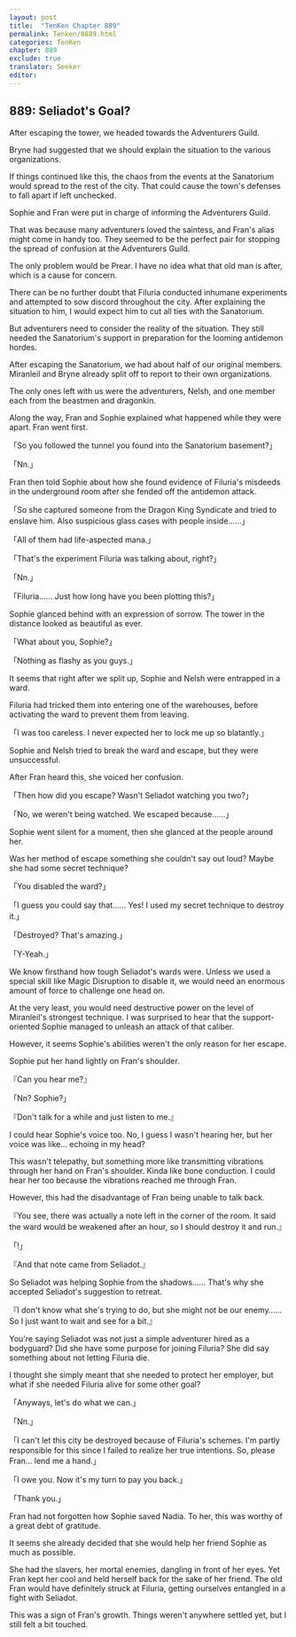 ```yaml
---
layout: post
title:  "TenKen Chapter 889"
permalink: Tenken/0889.html
categories: TenKen
chapter: 889
exclude: true
translator: Seeker
editor: 
---
```

<h2>889: Seliadot's Goal?</h2>

After escaping the tower, we headed towards the Adventurers Guild.

Bryne had suggested that we should explain the situation to the various organizations.

If things continued like this, the chaos from the events at the Sanatorium would spread to the rest of the city. That could cause the town's defenses to fall apart if left unchecked.

Sophie and Fran were put in charge of informing the Adventurers Guild.

That was because many adventurers loved the saintess, and Fran's alias might come in handy too. They seemed to be the perfect pair for stopping the spread of confusion at the Adventurers Guild.

The only problem would be Prear. I have no idea what that old man is after, which is a cause for concern.

There can be no further doubt that Filuria conducted inhumane experiments and attempted to sow discord throughout the city. After explaining the situation to him, I would expect him to cut all ties with the Sanatorium.

But adventurers need to consider the reality of the situation. They still needed the Sanatorium's support in preparation for the looming antidemon hordes.

After escaping the Sanatorium, we had about half of our original members. Miranleil and Bryne already split off to report to their own organizations.

The only ones left with us were the adventurers, Nelsh, and one member each from the beastmen and dragonkin.

Along the way, Fran and Sophie explained what happened while they were apart. Fran went first.

「So you followed the tunnel you found into the Sanatorium basement?」

「Nn.」

Fran then told Sophie about how she found evidence of Filuria's misdeeds in the underground room after she fended off the antidemon attack.

「So she captured someone from the Dragon King Syndicate and tried to enslave him. Also suspicious glass cases with people inside……」

「All of them had life-aspected mana.」

「That's the experiment Filuria was talking about, right?」

「Nn.」

「Filuria…… Just how long have you been plotting this?」

Sophie glanced behind with an expression of sorrow. The tower in the distance looked as beautiful as ever.

「What about you, Sophie?」

「Nothing as flashy as you guys.」

It seems that right after we split up, Sophie and Nelsh were entrapped in a ward.

Filuria had tricked them into entering one of the warehouses, before activating the ward to prevent them from leaving.

「I was too careless. I never expected her to lock me up so blatantly.」

Sophie and Nelsh tried to break the ward and escape, but they were unsuccessful.

After Fran heard this, she voiced her confusion.

「Then how did you escape? Wasn't Seliadot watching you two?」

「No, we weren't being watched. We escaped because……」

Sophie went silent for a moment, then she glanced at the people around her.

Was her method of escape something she couldn't say out loud? Maybe she had some secret technique?

「You disabled the ward?」

「I guess you could say that…… Yes! I used my secret technique to destroy it.」

「Destroyed? That's amazing.」

「Y-Yeah.」

We know firsthand how tough Seliadot's wards were. Unless we used a special skill like Magic Disruption to disable it, we would need an enormous amount of force to challenge one head on.

At the very least, you would need destructive power on the level of Miranleil's strongest technique. I was surprised to hear that the support-oriented Sophie managed to unleash an attack of that caliber.

However, it seems Sophie's abilities weren't the only reason for her escape.

Sophie put her hand lightly on Fran's shoulder.

『Can you hear me?』

「Nn? Sophie?」

『Don't talk for a while and just listen to me.』

I could hear Sophie's voice too. No, I guess I wasn't hearing her, but her voice was like… echoing in my head?

This wasn't telepathy, but something more like transmitting vibrations through her hand on Fran's shoulder. Kinda like bone conduction. I could hear her too because the vibrations reached me through Fran.

However, this had the disadvantage of Fran being unable to talk back.

『You see, there was actually a note left in the corner of the room. It said the ward would be weakened after an hour, so I should destroy it and run.』

「!」

『And that note came from Seliadot.』

So Seliadot was helping Sophie from the shadows…… That's why she accepted Seliadot's suggestion to retreat.

『I don't know what she's trying to do, but she might not be our enemy…… So I just want to wait and see for a bit.』

You're saying Seliadot was not just a simple adventurer hired as a bodyguard? Did she have some purpose for joining Filuria? She did say something about not letting Filuria die.

I thought she simply meant that she needed to protect her employer, but what if she needed Filuria alive for some other goal?

「Anyways, let's do what we can.」

「Nn.」

「I can't let this city be destroyed because of Filuria's schemes. I'm partly responsible for this since I failed to realize her true intentions. So, please Fran… lend me a hand.」

「I owe you. Now it's my turn to pay you back.」

「Thank you.」

Fran had not forgotten how Sophie saved Nadia. To her, this was worthy of a great debt of gratitude.

It seems she already decided that she would help her friend Sophie as much as possible.

She had the slavers, her mortal enemies, dangling in front of her eyes. Yet Fran kept her cool and held herself back for the sake of her friend. The old Fran would have definitely struck at Filuria, getting ourselves entangled in a fight with Seliadot.

This was a sign of Fran's growth. Things weren't anywhere settled yet, but I still felt a bit touched.



